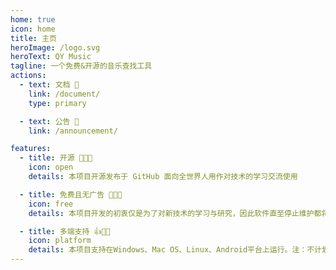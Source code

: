 ```yaml
---
home: true
icon: home
title: 主页
heroImage: /logo.svg
heroText: QY Music
tagline: 一个免费&开源的音乐查找工具
actions:
  - text: 文档 📖
    link: /document/
    type: primary

  - text: 公告 📣
    link: /announcement/

features:
  - title: 开源 🌹💕🎉
    icon: open
    details: 本项目开源发布于 GitHub 面向全世界人用作对技术的学习交流使用

  - title: 免费且无广告 🤔😉😍
    icon: free
    details: 本项目开发的初衷仅是为了对新技术的学习与研究，因此软件直至停止维护都将会一直保持纯净

  - title: 多端支持 👍👀✨
    icon: platform
    details: 本项目支持在Windows、Mac OS、Linux、Android平台上运行。注：不计划支持IOS
---
```

